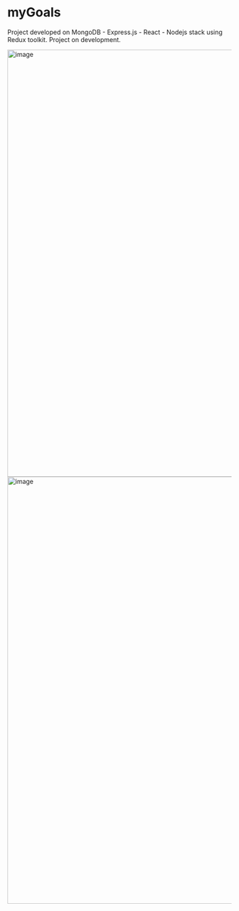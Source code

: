 # myGoals

Project developed on MongoDB - Express.js - React - Nodejs stack using Redux toolkit.
Project on development.

<img width="960" alt="image" src="https://user-images.githubusercontent.com/84104966/165986681-ee24aaf0-6dc8-42dd-bb1a-07b32c4d07d4.png">
<img width="960" alt="image" src="https://user-images.githubusercontent.com/84104966/165986747-ef5be135-b316-442d-ad0c-7efef0428dc5.png">
